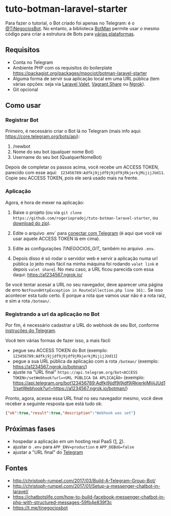 # tuto-botman-laravel-starter

Para fazer o tutorial, o Bot criado foi apenas no Telegram: é o [@TiNegociosBot](https://t.me/TiNegociosBot). No entanto, a biblioteca [BotMan](https://botman.io/) permite usar o mesmo código para criar a estrutura de Bots para [várias plataformas](https://botman.io/1.5/configuration).

## Requisitos

- Conta no Telegram
- Ambiente PHP com os requisitos do boilerplate <https://packagist.org/packages/mpociot/botman-laravel-starter>
- Alguma forma de servir sua aplicação local em uma URL pública (tem várias opções: seja via [Laravel Valet](https://laravel.com/docs/5.4/valet), [Vagrant Share](https://www.vagrantup.com/docs/share/) ou [Ngrok](https://ngrok.com/)).
- Git opcional

## Como usar

### Registrar Bot

Primeiro, é necessário criar o Bot lá no Telegram (mais info aqui: https://core.telegram.org/bots/api):

1. /newbot
1. Nome do seu bot <Enter> (qualquer nome Bot)
1. Username do seu bot <Enter> (QualquerNomeBot)

Depois de completar os passos acima, você recebe um ACCESS TOKEN, parecido com esse aqui: ` 123456789:Adfkj9jjdf9j9jdf9jRkjerkjMijijJUd11`. Copie seu ACCESS TOKEN, pois ele será usado mais na frente.

### Aplicação

Agora, é hora de mexer na aplicação:

1. Baixe o projeto (ou via `git clone https://github.com/rogeriopradoj/tuto-botman-laravel-starter`, ou [download do zip](https://github.com/rogeriopradoj/tuto-botman-laravel-starter/archive/master.zip)).

2. Edite o arquivo .env` para [conectar com Telegram](https://github.com/mpociot/botman#connect-with-your-messaging-service) (é aqui que você vai usar aquele ACCESS TOKEN lá em cima).

3. Edite as configurações *TINEGOCIOS_GIT_* também no arquivo `.env`.

4. Depois disso é só rodar o servidor web e servir a aplicação numa url pública (o jeito mais fácil na minha máquina foi rodando `valet link` e depois `valet share`). No meu caso, a URL ficou parecida com essa daqui: <https://a1234567.ngrok.io/>

Se você tentar acesar a URL no seu navegador, deve aparecer uma página de erro `NotFoundHttpException in RouteCollection.php line 161:`. Se isso acontecer esta tudo certo. É porque a rota que vamos usar não é a rota raiz, e sim a rota `/botman/`.

### Registrando a url da aplicação no Bot

Por fim, é necessário cadastrar a URL do webhook de seu Bot, conforme [instruções do Telegram](https://core.telegram.org/bots/api#setwebhook).

Você tem várias formas de fazer isso, a mais fácil:

- pegue seu ACCESS TOKEN do Bot (exemplo: `123456789:Adfkj9jjdf9j9jdf9jRkjerkjMijijJUd11`)
- pegue a sua URL pública da aplicação com a rota `/botman/` (exemplo: <https://a1234567.ngrok.io/botman/>)
- ajuste na "URL final" `https://api.telegram.org/bot<ACCESS TOKEN>/setWebhook?url=<URL PÚBLICA DA APLICAÇÃO>` (exemplo: <https://api.telegram.org/bot123456789:Adfkj9jjdf9j9jdf9jRkjerkjMijijJUd11/setWebhook?url=https://a1234567.ngrok.io/botman/>)

Pronto, agora, acesse essa URL final no seu navegador mesmo, você deve receber a seguinte resposta que está tudo ok:

```json
{"ok":true,"result":true,"description":"Webhook was set"}
```

## Próximas fases

- hospedar a aplicação em um hosting real PaaS ([1](https://cloud.google.com/community/tutorials/run-laravel-on-appengine-flexible), [2](http://www.easylaravelbook.com/blog/2015/01/31/deploying-a-laravel-application-to-heroku/)).
- ajustar o `.env` para `APP_ENV=production` e `APP_DEBUG=false`
- ajustar a "URL final" do [Telegram](https://core.telegram.org/bots/api#setwebhook)
 

## Fontes
- <http://christoph-rumpel.com/2017/03/Build-A-Telegram-Group-Bot/>
- <http://christoph-rumpel.com/2017/01/Setup-a-messenger-chatbot-in-laravel/>
- <https://chatbotslife.com/how-to-build-facebook-messenger-chatbot-in-php-with-structured-messages-59fb4e839f3c>
- <https://t.me/tinegociosbot>